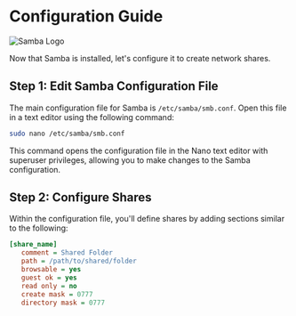 # Configuration Guide

![Samba Logo](images/samba-logo.png)

Now that Samba is installed, let's configure it to create network shares.

## Step 1: Edit Samba Configuration File

The main configuration file for Samba is `/etc/samba/smb.conf`. Open this file in a text editor using the following command:

```bash
sudo nano /etc/samba/smb.conf
```

This command opens the configuration file in the Nano text editor with superuser privileges, allowing you to make changes to the Samba configuration.

## Step 2: Configure Shares

Within the configuration file, you'll define shares by adding sections similar to the following:

```ini
[share_name]
   comment = Shared Folder
   path = /path/to/shared/folder
   browsable = yes
   guest ok = yes
   read only = no
   create mask = 0777
   directory mask = 0777
```
